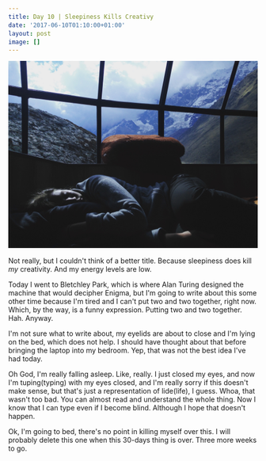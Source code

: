 ```yaml
---
title: Day 10 | Sleepiness Kills Creativy
date: '2017-06-10T01:10:00+01:00'
layout: post
image: []
---
```



![](/uploads/2017/06/10/maeghan-smulders-207217.jpg)

Not really, but I couldn't think of a better title. Because sleepiness does kill *my* creativity. And my energy levels are low.

Today I went to Bletchley Park, which is where Alan Turing designed the machine that would decipher Enigma, but I'm going to write about this some other time because I'm tired and I can't put two and two together, right now. Which, by the way, is a funny expression. Putting two and two together. Hah. Anyway.

I'm not sure what to write about, my eyelids are about to close and I'm lying on the bed, which does not help. I should have thought about that before bringing the laptop into my bedroom. Yep, that was not the best idea I've had today.

Oh God, I'm really falling asleep. Like, really. I just closed my eyes, and now I'm tuping(typing) with my eyes closed, and I'm really sorry if this doesn't make sense, but that's just a representation of lide(life), I guess. Whoa, that wasn't too bad. You can almost read and understand the whole thing. Now I know that I can type even if I become blind. Although I hope that doesn't happen.

Ok, I'm going to bed, there's no point in killing myself over this. I will probably delete this one when this 30-days thing is over. Three more weeks to go.

